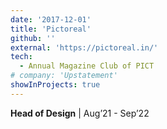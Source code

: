 ```yaml
---
date: '2017-12-01'
title: 'Pictoreal'
github: ''
external: 'https://pictoreal.in/'
tech:
  - Annual Magazine Club of PICT
# company: 'Upstatement'
showInProjects: true
---
```


<!-- Conducts various events in arts, literature and philanthropy. -->

**Head of Design** | Aug’21 - Sep’22
